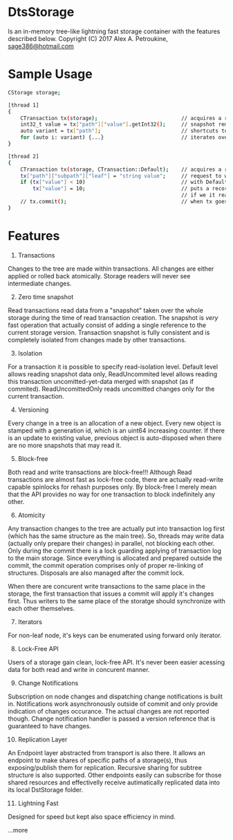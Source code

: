 # DtsStorage 
Is an in-memory tree-like lightning fast storage container with the features described below.
Copyright (C) 2017 Alex A. Petroukine, sage386@hotmail.com

# Sample Usage
```sh
CStorage storage;

[thread 1]
{
    CTransaction tx(storage);                           // acquires a read-snapshot over current storage, zero time!
    int32_t value = tx["path"]["value"].getInt32();     // snapshot remains consistent and isolated from other thread modifications
    auto variant = tx["path"];                          // shortcuts to nodes
    for (auto i: variant) {...}                         // iterates over keys within a non-leaf node
}

[thread 2]
{
    CTransaction tx(storage, CTransaction::Default);    // acquires a read-snapshot as in prior example with no changes visibility
    tx["path"]["subpath"]["leaf"] = "string value";     // request to write/modify data within a storage.
    if (tx["value"] < 10)                               // with Default isolation mode this reads data only from snapshot
        tx["value"] = 10;                               // puts a record into transaction log to change the value
                                                        // if we it read again, we would read unchanged value with Default isolation mode
    // tx.commit();                                     // when tx goes out of scope or commit is manually called, changes applied atomically
}
```

# Features

1. Transactions

Changes to the tree are made within transactions.
All changes are either applied or rolled back atomically. Storage readers will never see intermediate changes.

2. Zero time snapshot

Read transactions read data from a "snapshot" taken over the whole storage during the time of read transaction creation.
The snapshot is _very_ fast operation that actually consist of adding a single reference to the current storage version.
Transaction snapshot is fully consistent and is completely isolated from changes made by other transactions.

3. Isolation

For a transaction it is possible to specify read-isolation level.
Default level allows reading snapshot data only, ReadUncommited level allows reading this transaction uncomitted-yet-data
merged with snapshot (as if commited). ReadUncomittedOnly reads uncomitted changes only for the current transaction.

4. Versioning

Every change in a tree is an allocation of a new object.
Every new object is stamped with a generation id, which is an uint64 increasing counter.
If there is an update to existing value, previous object is auto-disposed when there are no more snapshots that may read it.

5. Block-free

Both read and write transactions are block-free!!!
Although Read transactions are almost fast as lock-free code, there are actually read-write capable spinlocks for rehash purposes only.
By block-free I merely mean that the API provides no way for one transaction to block indefinitely any other.

6. Atomicity

Any transaction changes to the tree are actually put into transaction log first (which has the same structure as the main tree).
So, threads may write data (actually only prepare their changes) in parallel, not blocking each other.
Only during the commit there is a lock guarding applying of transaction log to the main storage.
Since everything is allocated and prepared outside the commit, the commit operation comprises only of proper re-linking of structures.
Disposals are also managed after the commit lock.

When there are concurent write transactions to the same place in the storage, the first transaction that issues a commit will 
apply it's changes first. Thus writers to the same place of the storatge should synchronize with each other themselves.

7. Iterators

For non-leaf node, it's keys can be enumerated using forward only iterator.

8. Lock-Free API

Users of a storage gain clean, lock-free API.
It's never been easier acessing data for both read and write in concurent manner.

9. Change Notifications

Subscription on node changes and dispatching change notifications is built in.
Notifications work asynchronously outside of commit and only provide indication of changes occurance.
The actual changes are not reported though. Change notification handler is passed a version reference that is guaranteed to have changes.

10. Replication Layer

An Endpoint layer abstracted from transport is also there. It allows an endpoint to make shares of specific paths of a storage(s),
thus exposing/publish them for replication. Recursive sharing for subtree structure is also supported. 
Other endpoints easily can subscribe for those shared resources and effectivelly receive autimatically replicated data into its local DstStorage folder.

11. Lightning Fast

Designed for speed but kept also space efficiency in mind.

...more


